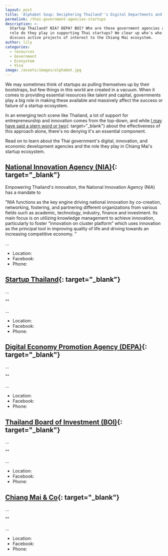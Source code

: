 ```yaml
---
layout: post
title: 'Alphabet Soup: Deciphering Thailand''s Digital Departments and Agencies'
permalink: /thai-government-agencies-startups
description: >-
  Startup Thailand? NIA? DEPA? BOI? Who are these government agencies and what
  role do they play in supporting Thai startups? We clear up who's who and
  discuss active projects of interest to the Chiang Mai ecosystem.
author: lily
categories:
  - resources
  - Government
  - Ecosystem
  - Visa
image: /assets/images/alphabet.jpg
---
```


We may sometimes think of startups as pulling themselves up by their bootstraps, but few things in this world are created in a vacuum. When it comes to providing essential resources like talent and capital, governments play a big role in making these available and massively affect the success or failure of a startup ecosystem.

In an emerging tech scene like Thailand, a lot of support for entrepreneurship and innovation comes from the top-down, and while [I may have said a stern word or two](https://beachcity.com.au/build-entrepreneurial-ecosystem.html){: target="_blank"} about the effectiveness of this approach alone, there's no denying it's an essential component.

Read on to learn about the Thai government's digital, innovation, and economic development agencies and the role they play in Chiang Mai's startup ecosystem.

## [National Innovation Agency (NIA)](https://www.nia.or.th/){: target="_blank"}

Empowering Thailand's innovation, the National Innovation Agency (NIA) has a mandate to&nbsp;

"NIA functions as the key engine driving national innovation by co-creation, networking, fostering, and partnering different organizations from various fields such as academic, technology, industry, finance and investment. Its main focus is on utilizing knowledge management to achieve innovation, particularly to foster “innovation on cluster platform” which uses innovation as the principal tool in improving quality of life and driving towards an increasing competitive economy. "

...

* Location:
* Facebook:
* Phone:

## [Startup Thailand](https://www.startupthailand.org/en/home/){: target="_blank"}

...

""

...

* Location:
* Facebook:
* Phone:

## [Digital Economy Promotion Agency (DEPA)](https://www.depa.or.th/en){: target="_blank"}

...

""

...

* Location:
* Facebook:
* Phone:

## [Thailand Board of Investment (BOI)](https://www.boi.go.th/en/index/){: target="_blank"}

...

""

...

* Location:
* Facebook:
* Phone:

## [Chiang Mai & Co](https://www.facebook.com/ChiangmaiCo/){: target="_blank"}

...

""

...

* Location:
* Facebook:
* Phone:
